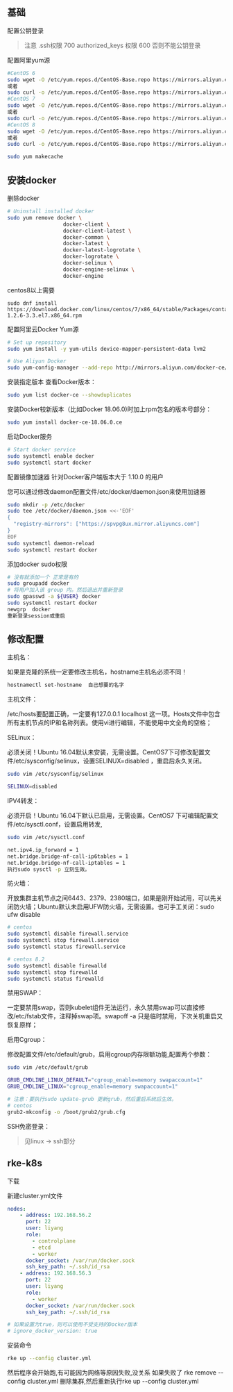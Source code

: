 ## 基础

配置公钥登录

> 注意 .ssh权限 700 authorized_keys 权限 600 否则不能公钥登录

配置阿里yum源
```sh
#CentOS 6
sudo wget -O /etc/yum.repos.d/CentOS-Base.repo https://mirrors.aliyun.com/repo/Centos-6.repo
或者
sudo curl -o /etc/yum.repos.d/CentOS-Base.repo https://mirrors.aliyun.com/repo/Centos-6.repo
#CentOS 7
sudo wget -O /etc/yum.repos.d/CentOS-Base.repo https://mirrors.aliyun.com/repo/Centos-7.repo
或者
sudo curl -o /etc/yum.repos.d/CentOS-Base.repo https://mirrors.aliyun.com/repo/Centos-7.repo
#CentOS 8
sudo wget -O /etc/yum.repos.d/CentOS-Base.repo https://mirrors.aliyun.com/repo/Centos-8.repo
或者
sudo curl -o /etc/yum.repos.d/CentOS-Base.repo https://mirrors.aliyun.com/repo/Centos-8.repo

sudo yum makecache
```

## 安装docker

删除docker
```sh
# Uninstall installed docker
sudo yum remove docker \
                  docker-client \
                  docker-client-latest \
                  docker-common \
                  docker-latest \
                  docker-latest-logrotate \
                  docker-logrotate \
                  docker-selinux \
                  docker-engine-selinux \
                  docker-engine
```

centos8以上需要
```
sudo dnf install https://download.docker.com/linux/centos/7/x86_64/stable/Packages/containerd.io-1.2.6-3.3.el7.x86_64.rpm
```

配置阿里云Docker Yum源
```sh
# Set up repository
sudo yum install -y yum-utils device-mapper-persistent-data lvm2

# Use Aliyun Docker
sudo yum-config-manager --add-repo http://mirrors.aliyun.com/docker-ce/linux/centos/docker-ce.repo
```

安装指定版本
查看Docker版本：
```sh
sudo yum list docker-ce --showduplicates
```

安装Docker较新版本（比如Docker 18.06.0)时加上rpm包名的版本号部分：
```sh
sudo yum install docker-ce-18.06.0.ce
```

启动Docker服务
```sh
# Start docker service
sudo systemctl enable docker
sudo systemctl start docker
```

配置镜像加速器
针对Docker客户端版本大于 1.10.0 的用户

您可以通过修改daemon配置文件/etc/docker/daemon.json来使用加速器
```sh
sudo mkdir -p /etc/docker
sudo tee /etc/docker/daemon.json <<-'EOF'
{
  "registry-mirrors": ["https://spvpg8ux.mirror.aliyuncs.com"]
}
EOF
sudo systemctl daemon-reload
sudo systemctl restart docker
```

添加docker sudo权限
```sh
# 没有就添加一个 正常是有的
sudo groupadd docker
# 将用户加入该 group 内。然后退出并重新登录
sudo gpasswd -a ${USER} docker 
sudo systemctl restart docker
newgrp  docker
重新登录session或重启
```

## 修改配置
主机名：

如果是克隆的系统一定要修改主机名，hostname主机名必须不同！
```sh
hostnamectl set-hostname  自己想要的名字
```

主机文件：

/etc/hosts要配置正确，一定要有127.0.0.1 localhost 这一项。Hosts文件中包含所有主机节点的IP和名称列表。使用vi进行编辑，不能使用中文全角的空格；


SELinux：

必须关闭！Ubuntu 16.04默认未安装，无需设置。CentOS7下可修改配置文件/etc/sysconfig/selinux，设置SELINUX=disabled ，重启后永久关闭。
```sh
sudo vim /etc/sysconfig/selinux

SELINUX=disabled
```

IPV4转发：

必须开启！Ubuntu 16.04下默认已启用，无需设置。CentOS7 下可编辑配置文件/etc/sysctl.conf，设置启用转发,
```sh
sudo vim /etc/sysctl.conf

net.ipv4.ip_forward = 1              
net.bridge.bridge-nf-call-ip6tables = 1
net.bridge.bridge-nf-call-iptables = 1
执行sudo sysctl -p 立刻生效。
```

防火墙：

开放集群主机节点之间6443、2379、2380端口，如果是刚开始试用，可以先关闭防火墙；Ubuntu默认未启用UFW防火墙，无需设置。也可手工关闭：sudo ufw disable
```sh
# centos
sudo systemctl disable firewall.service
sudo systemctl stop firewall.service
sudo systemctl status firewall.service

# centos 8.2
sudo systemctl disable firewalld
sudo systemctl stop firewalld
sudo systemctl status firewalld
```

禁用SWAP：

一定要禁用swap，否则kubelet组件无法运行，永久禁用swap可以直接修改/etc/fstab文件，注释掉swap项。swapoff -a 只是临时禁用，下次关机重启又恢复原样；

启用Cgroup：

修改配置文件/etc/default/grub，启用cgroup内存限额功能,配置两个参数：
```sh
sudo vim /etc/default/grub

GRUB_CMDLINE_LINUX_DEFAULT="cgroup_enable=memory swapaccount=1"
GRUB_CMDLINE_LINUX="cgroup_enable=memory swapaccount=1"

# 注意：要执行sudo update-grub 更新grub，然后重启系统后生效。
# centos 
grub2-mkconfig -o /boot/grub2/grub.cfg
```

SSH免密登录：

> 见linux -> ssh部分



## rke-k8s
下载 

新建cluster.yml文件
```yaml
nodes:
    - address: 192.168.56.2
      port: 22
      user: liyang
      role:
        - controlplane
        - etcd
        - worker
      docker_socket: /var/run/docker.sock
      ssh_key_path: ~/.ssh/id_rsa
    - address: 192.168.56.3
      port: 22
      user: liyang
      role:
        - worker
      docker_socket: /var/run/docker.sock
      ssh_key_path: ~/.ssh/id_rsa

# 如果设置为true，则可以使用不受支持的Docker版本
# ignore_docker_version: true
```

安装命令
```sh
rke up --config cluster.yml
```
然后程序会开始跑,有可能因为网络等原因失败,没关系 如果失败了 rke remove --config cluster.yml 删除集群,然后重新执行rke up --config cluster.yml 